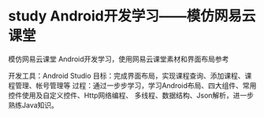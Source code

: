 # study  Android开发学习——模仿网易云课堂
模仿网易云课堂
Android开发学习，使用网易云课堂素材和界面布局参考

开发工具：Android Studio
目标：完成界面布局，实现课程查询、添加课程、课程管理、帐号管理等
过程：通过一步步学习，学习Android布局、四大组件、常用控件使用及自定义控件、Http网络编程、
多线程、数据结构、Json解析，进一步熟练Java知识。
